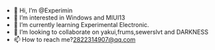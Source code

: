 - 👋 Hi, I’m @Experimin
- 👀 I’m interested in Windows and MIUI13
- 🌱 I’m currently learning Experimental Electronic.
- 💞️ I’m looking to collaborate on yakui,frums,sewerslvt and DARKNESS
- 📫 How to reach me?2822314907@qq.com

<!---
Experimin/Experimin is a ✨ special ✨ repository because its `README.md` (this file) appears on your GitHub profile.
You can click the Preview link to take a look at your changes.
--->
